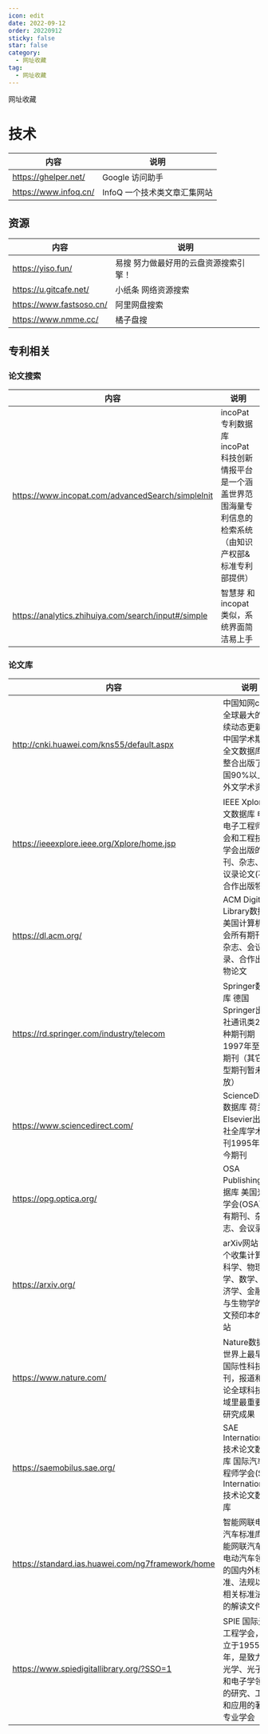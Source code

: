 ```yaml
---
icon: edit
date: 2022-09-12
order: 20220912
sticky: false
star: false
category:
  - 网址收藏
tag:
  - 网址收藏
---
```


网址收藏

<!-- more -->

# 技术

| 内容 | 说明 |
| ----- | ----- |
| https://ghelper.net/ | Google 访问助手 |
| https://www.infoq.cn/ | InfoQ 一个技术类文章汇集网站 |

## 资源

| 内容 | 说明 |
| ----- | ----- |
| https://yiso.fun/ |  易搜 努力做最好用的云盘资源搜索引擎！ |
| https://u.gitcafe.net/ | 小纸条 网络资源搜索 |
| https://www.fastsoso.cn/ | 阿里网盘搜索 |
| https://www.nmme.cc/ |  橘子盘搜 |

## 专利相关
### 论文搜索
| 内容  | 说明  |
| ----- | ----- |
| https://www.incopat.com/advancedSearch/simpleInit |  incoPat专利数据库 incoPat科技创新情报平台是一个涵盖世界范围海量专利信息的检索系统（由知识产权部&标准专利部提供）|
| https://analytics.zhihuiya.com/search/input#/simple | 智慧芽  和incopat类似，系统界面简洁易上手 |

### 论文库
| 内容  | 说明  |
| ----- | ----- |
| http://cnki.huawei.com/kns55/default.aspx| 中国知网cnki 全球最大的连续动态更新的中国学术期刊全文数据库，整合出版了中国90%以上中外文学术资源 |
| https://ieeexplore.ieee.org/Xplore/home.jsp | IEEE Xplore全文数据库 电气电子工程师学会和工程技术学会出版的期刊、杂志、会议录论文(不含合作出版物) |
| https://dl.acm.org/ | ACM Digital Library数据库  美国计算机协会所有期刊、杂志、会议录、合作出版物论文| 
| https://rd.springer.com/industry/telecom | Springer数据库 德国Springer出版社通讯类288种期刊期1997年至今期刊（其它类型期刊暂未开放） |
| https://www.sciencedirect.com/ | ScienceDirect数据库  荷兰Elsevier出版社全库学术期刊1995年至今期刊 |
| https://opg.optica.org/ | OSA Publishing数据库 美国光学学会(OSA)所有期刊、杂志、会议录|
| https://arxiv.org/ | arXiv网站 一个收集计算机科学、物理学、数学、经济学、金融学与生物学的论文预印本的网站 |
| https://www.nature.com/ | Nature数据库 世界上最早的国际性科技期刊，报道和评论全球科技领域里最重要的研究成果|
| https://saemobilus.sae.org/ |  SAE International技术论文数据库 国际汽车工程师学会(SAE International)技术论文数据库|
| https://standard.ias.huawei.com/ng7framework/home | 智能网联电动汽车标准库 智能网联汽车和电动汽车领域的国内外标准、法规以及相关标准法规的解读文件 |
| https://www.spiedigitallibrary.org/?SSO=1| SPIE 国际光电工程学会， 成立于1955 年，是致力于光学、光子学和电子学领域的研究、工程和应用的著名专业学会|
